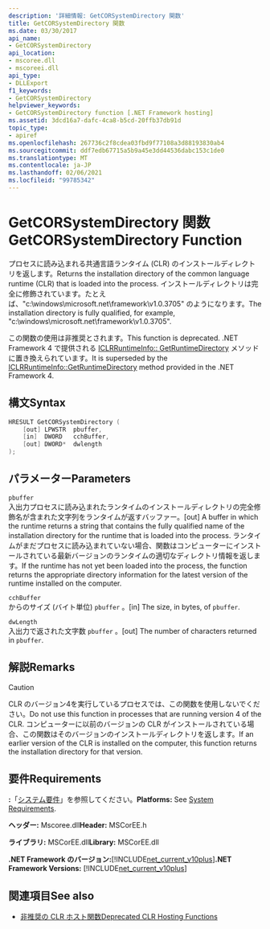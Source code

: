 ```yaml
---
description: '詳細情報: GetCORSystemDirectory 関数'
title: GetCORSystemDirectory 関数
ms.date: 03/30/2017
api_name:
- GetCORSystemDirectory
api_location:
- mscoree.dll
- mscoreei.dll
api_type:
- DLLExport
f1_keywords:
- GetCORSystemDirectory
helpviewer_keywords:
- GetCORSystemDirectory function [.NET Framework hosting]
ms.assetid: 3dcd16a7-dafc-4ca8-b5cd-20ffb37db91d
topic_type:
- apiref
ms.openlocfilehash: 267736c2f8cdea03fbd9f77108a3d88193830ab4
ms.sourcegitcommit: ddf7edb67715a5b9a45e3dd44536dabc153c1de0
ms.translationtype: MT
ms.contentlocale: ja-JP
ms.lasthandoff: 02/06/2021
ms.locfileid: "99785342"
---
```

# <a name="getcorsystemdirectory-function"></a><span data-ttu-id="c56fd-103">GetCORSystemDirectory 関数</span><span class="sxs-lookup"><span data-stu-id="c56fd-103">GetCORSystemDirectory Function</span></span>

<span data-ttu-id="c56fd-104">プロセスに読み込まれる共通言語ランタイム (CLR) のインストールディレクトリを返します。</span><span class="sxs-lookup"><span data-stu-id="c56fd-104">Returns the installation directory of the common language runtime (CLR) that is loaded into the process.</span></span> <span data-ttu-id="c56fd-105">インストールディレクトリは完全に修飾されています。たとえば、"c:\windows\microsoft.net\framework\v1.0.3705" のようになります。</span><span class="sxs-lookup"><span data-stu-id="c56fd-105">The installation directory is fully qualified, for example, "c:\windows\microsoft.net\framework\v1.0.3705".</span></span>  
  
 <span data-ttu-id="c56fd-106">この関数の使用は非推奨とされます。</span><span class="sxs-lookup"><span data-stu-id="c56fd-106">This function is deprecated.</span></span> <span data-ttu-id="c56fd-107">.NET Framework 4 で提供される [ICLRRuntimeInfo:: GetRuntimeDirectory](iclrruntimeinfo-getruntimedirectory-method.md) メソッドに置き換えられています。</span><span class="sxs-lookup"><span data-stu-id="c56fd-107">It is superseded by the [ICLRRuntimeInfo::GetRuntimeDirectory](iclrruntimeinfo-getruntimedirectory-method.md) method provided in the .NET Framework 4.</span></span>  
  
## <a name="syntax"></a><span data-ttu-id="c56fd-108">構文</span><span class="sxs-lookup"><span data-stu-id="c56fd-108">Syntax</span></span>  
  
```cpp  
HRESULT GetCORSystemDirectory (
    [out] LPWSTR  pbuffer,
    [in]  DWORD   cchBuffer,
    [out] DWORD*  dwlength  
);
```  
  
## <a name="parameters"></a><span data-ttu-id="c56fd-109">パラメーター</span><span class="sxs-lookup"><span data-stu-id="c56fd-109">Parameters</span></span>  

 `pbuffer`  
 <span data-ttu-id="c56fd-110">入出力プロセスに読み込まれたランタイムのインストールディレクトリの完全修飾名が含まれた文字列をランタイムが返すバッファー。</span><span class="sxs-lookup"><span data-stu-id="c56fd-110">[out] A buffer in which the runtime returns a string that contains the fully qualified name of the installation directory for the runtime that is loaded into the process.</span></span> <span data-ttu-id="c56fd-111">ランタイムがまだプロセスに読み込まれていない場合、関数はコンピューターにインストールされている最新バージョンのランタイムの適切なディレクトリ情報を返します。</span><span class="sxs-lookup"><span data-stu-id="c56fd-111">If the runtime has not yet been loaded into the process, the function returns the appropriate directory information for the latest version of the runtime installed on the computer.</span></span>  
  
 `cchBuffer`  
 <span data-ttu-id="c56fd-112">からのサイズ (バイト単位) `pbuffer` 。</span><span class="sxs-lookup"><span data-stu-id="c56fd-112">[in] The size, in bytes, of `pbuffer`.</span></span>  
  
 `dwLength`  
 <span data-ttu-id="c56fd-113">入出力で返された文字数 `pbuffer` 。</span><span class="sxs-lookup"><span data-stu-id="c56fd-113">[out] The number of characters returned in `pbuffer`.</span></span>  
  
## <a name="remarks"></a><span data-ttu-id="c56fd-114">解説</span><span class="sxs-lookup"><span data-stu-id="c56fd-114">Remarks</span></span>  
  
> [!CAUTION]
> <span data-ttu-id="c56fd-115">CLR のバージョン4を実行しているプロセスでは、この関数を使用しないでください。</span><span class="sxs-lookup"><span data-stu-id="c56fd-115">Do not use this function in processes that are running version 4 of the CLR.</span></span> <span data-ttu-id="c56fd-116">コンピューターに以前のバージョンの CLR がインストールされている場合、この関数はそのバージョンのインストールディレクトリを返します。</span><span class="sxs-lookup"><span data-stu-id="c56fd-116">If an earlier version of the CLR is installed on the computer, this function returns the installation directory for that version.</span></span>  
  
## <a name="requirements"></a><span data-ttu-id="c56fd-117">要件</span><span class="sxs-lookup"><span data-stu-id="c56fd-117">Requirements</span></span>  

 <span data-ttu-id="c56fd-118">**:**「[システム要件](../../get-started/system-requirements.md)」を参照してください。</span><span class="sxs-lookup"><span data-stu-id="c56fd-118">**Platforms:** See [System Requirements](../../get-started/system-requirements.md).</span></span>  
  
 <span data-ttu-id="c56fd-119">**ヘッダー:** Mscoree.dll</span><span class="sxs-lookup"><span data-stu-id="c56fd-119">**Header:** MSCorEE.h</span></span>  
  
 <span data-ttu-id="c56fd-120">**ライブラリ:** MSCorEE.dll</span><span class="sxs-lookup"><span data-stu-id="c56fd-120">**Library:** MSCorEE.dll</span></span>  
  
 <span data-ttu-id="c56fd-121">**.NET Framework のバージョン:**[!INCLUDE[net_current_v10plus](../../../../includes/net-current-v10plus-md.md)]</span><span class="sxs-lookup"><span data-stu-id="c56fd-121">**.NET Framework Versions:** [!INCLUDE[net_current_v10plus](../../../../includes/net-current-v10plus-md.md)]</span></span>  
  
## <a name="see-also"></a><span data-ttu-id="c56fd-122">関連項目</span><span class="sxs-lookup"><span data-stu-id="c56fd-122">See also</span></span>

- [<span data-ttu-id="c56fd-123">非推奨の CLR ホスト関数</span><span class="sxs-lookup"><span data-stu-id="c56fd-123">Deprecated CLR Hosting Functions</span></span>](deprecated-clr-hosting-functions.md)
